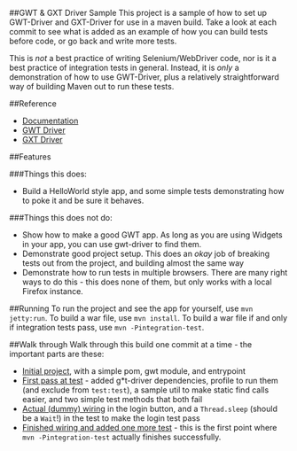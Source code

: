 ##GWT & GXT Driver Sample
This project is a sample of how to set up GWT-Driver and GXT-Driver for use in a maven build. 
Take a look at each commit to see what is added as an example of how you can build tests before code, 
or go back and write more tests.

This is *not* a best practice of writing Selenium/WebDriver code, 
nor is it a best practice of integration tests in general. 
Instead, it is *only* a demonstration of how to use GWT-Driver, 
plus a relatively straightforward way of building Maven out to run these tests.

##Reference
* <a href="https://github.com/niloc132/gwt-driver/wiki">Documentation</a>
* <a href="https://github.com/niloc132/gwt-driver">GWT Driver</a>
* <a href="https://github.com/niloc132/gxt-driver">GXT Driver</a>

##Features

###Things this does:

 * Build a HelloWorld style app, and some simple tests demonstrating how to poke it and be sure it behaves.

###Things this does not do:

 * Show how to make a good GWT app. As long as you are using Widgets in your app, you can use gwt-driver to find them.
 * Demonstrate good project setup. This does an _okay_ job of breaking tests out from the project, and building almost the same way
 * Demonstrate how to run tests in multiple browsers. There are many right ways to do this - this does none of them, but only works with a local Firefox instance.

##Running
To run the project and see the app for yourself, use `mvn jetty:run`. 
To build a war file, use `mvn install`. 
To build a war file if and only if integration tests pass, use `mvn -Pintegration-test`.

##Walk through
Walk through this build one commit at a time - the important parts are these:

 * [Initial project](https://github.com/niloc132/gwt-driver-sample/commit/05438895af547f81a42c1cbfa6166cac28825f43), with a simple pom, gwt module, and entrypoint 
 * [First pass at test](https://github.com/niloc132/gwt-driver-sample/commit/71422937a46e896818bd52b3f89342c73df8d012) - added g\*t-driver dependencies, profile to run them (and exclude from `test:test`), a sample util to make static find calls easier, and two simple test methods that both fail
 * [Actual (dummy) wiring](https://github.com/niloc132/gwt-driver-sample/commit/1dc5fa4aa6e442976c08488a3d1590f368f6f2e8) in the login button, and a `Thread.sleep` (should be a `Wait`!) in the test to make the login test pass
 * [Finished wiring and added one more test](https://github.com/niloc132/gwt-driver-sample/commit/d482b4a351237f614e71442ebbc6d17036d335c9) - this is the first point where `mvn -Pintegration-test` actually finishes successfully.


